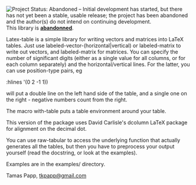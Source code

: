 ![Project Status: Abandoned – Initial development has started, but there
has not yet been a stable, usable release; the project has been
abandoned and the author(s) do not intend on continuing
development.](http://www.repostatus.org/badges/latest/abandoned.svg) This library is [**abandonned**](https://tpapp.github.io/post/orphaned-lisp-libraries/).

Latex-table is a simple library for writing vectors and matrices into
LaTeX tables.  Just use labeled-vector-(horizontal|vertical) or
labeled-matrix to write out vectors, and labeled-matrix for matrices.
You can specify the number of significant digits (either as a single
value for all columns, or for each column separately) and the
horizontal/vertical lines.  For the latter, you can use position-type
pairs, eg

:hlines '(0 2 -1 1))

will put a double line on the left hand side of the table, and a
single one on the right - negative numbers count from the right.

The macro with-table puts a table environment around your table.

This version of the package uses David Carlisle's dcolumn LaTeX
package for alignment on the decimal dot.

You can use raw-tabular to access the underlying function that
actually generates all the tables, but then you have to preprocess
your output yourself (read the docstring, or look at the examples).

Examples are in the examples/ directory.

Tamas Papp, tkpapp@gmail.com
